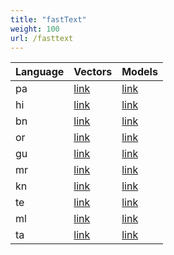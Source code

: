 ```yaml
---
title: "fastText"
weight: 100
url: /fasttext
---
```

<div class="table-responsive">
                <table class="table table-striped">
                    <thead class="">
                        <th>Language</th>
                        <th>Vectors</th>
                        <th>Models</th>
                    </thead>
                    <tr>
                        <td>pa</td>
                        <td><a href="https://storage.googleapis.com/ai4bharat-public-indic-nlp-corpora/data/monolingual/indicnlp_v1/corpus_stats/pa.vocabfreq.tsv.gz">link</a></td>
                        <td><a href="https://storage.googleapis.com/ai4bharat-public-indic-nlp-corpora/data/monolingual/indicnlp_v1/sentence/pa.txt.gz">link</a></td>
                    </tr>
                    <tr>
                        <td>hi</td>
                        <td><a href="https://storage.googleapis.com/ai4bharat-public-indic-nlp-corpora/data/monolingual/indicnlp_v1/corpus_stats/hi.vocabfreq.tsv.gz">link</a></td>
                        <td><a href="https://storage.googleapis.com/ai4bharat-public-indic-nlp-corpora/data/monolingual/indicnlp_v1/sentence/hi.txt.gz">link</a></td>
                    </tr>
                    <tr>
                        <td>bn</td>
                        <td><a href="https://storage.googleapis.com/ai4bharat-public-indic-nlp-corpora/data/monolingual/indicnlp_v1/corpus_stats/bn.vocabfreq.tsv.gz">link</a></td>
                        <td><a href="https://storage.googleapis.com/ai4bharat-public-indic-nlp-corpora/data/monolingual/indicnlp_v1/sentence/bn.txt.gz">link</a></td>
                    </tr>
                    <tr>
                        <td>or</td>
                        <td><a href="https://storage.googleapis.com/ai4bharat-public-indic-nlp-corpora/data/monolingual/indicnlp_v1/corpus_stats/or.vocabfreq.tsv.gz">link</a></td>
                        <td><a href="https://storage.googleapis.com/ai4bharat-public-indic-nlp-corpora/data/monolingual/indicnlp_v1/sentence/or.txt.gz">link</a></td>
                    </tr>
                    <tr>
                        <td>gu</td>
                        <td><a href="https://storage.googleapis.com/ai4bharat-public-indic-nlp-corpora/data/monolingual/indicnlp_v1/corpus_stats/gu.vocabfreq.tsv.gz">link</a></td>
                        <td><a href="https://storage.googleapis.com/ai4bharat-public-indic-nlp-corpora/data/monolingual/indicnlp_v1/sentence/gu.txt.gz">link</a></td>
                    </tr>
                    <tr>
                        <td>mr</td>
                        <td><a href="https://storage.googleapis.com/ai4bharat-public-indic-nlp-corpora/data/monolingual/indicnlp_v1/corpus_stats/mr.vocabfreq.tsv.gz">link</a></td>
                        <td><a href="https://storage.googleapis.com/ai4bharat-public-indic-nlp-corpora/data/monolingual/indicnlp_v1/sentence/mr.txt.gz">link</a></td>
                    </tr>
                    <tr>
                        <td>kn</td>
                        <td><a href="https://storage.googleapis.com/ai4bharat-public-indic-nlp-corpora/data/monolingual/indicnlp_v1/corpus_stats/kn.vocabfreq.tsv.gz">link</a></td>
                        <td><a href="https://storage.googleapis.com/ai4bharat-public-indic-nlp-corpora/data/monolingual/indicnlp_v1/sentence/kn.txt.gz">link</a></td>
                    </tr>
                    <tr>
                        <td>te</td>
                        <td><a href="https://storage.googleapis.com/ai4bharat-public-indic-nlp-corpora/data/monolingual/indicnlp_v1/corpus_stats/te.vocabfreq.tsv.gz">link</a></td>
                        <td><a href="https://storage.googleapis.com/ai4bharat-public-indic-nlp-corpora/data/monolingual/indicnlp_v1/sentence/te.txt.gz">link</a></td>
                    </tr>
                    <tr>
                        <td>ml</td>
                        <td><a href="https://storage.googleapis.com/ai4bharat-public-indic-nlp-corpora/data/monolingual/indicnlp_v1/corpus_stats/ml.vocabfreq.tsv.gz">link</a></td>
                        <td><a href="https://storage.googleapis.com/ai4bharat-public-indic-nlp-corpora/data/monolingual/indicnlp_v1/sentence/ml.txt.gz">link</a></td>
                    </tr>
                    <tr>
                        <td>ta</td>
                        <td><a href="https://storage.googleapis.com/ai4bharat-public-indic-nlp-corpora/data/monolingual/indicnlp_v1/corpus_stats/ta.vocabfreq.tsv.gz">link</a></td>
                        <td><a href="https://storage.googleapis.com/ai4bharat-public-indic-nlp-corpora/data/monolingual/indicnlp_v1/sentence/ta.txt.gz">link</a></td>
                    </tr>
                </table>
                </div>